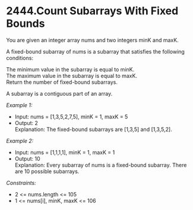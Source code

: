 # 2444.Count Subarrays With Fixed Bounds

You are given an integer array nums and two integers minK and maxK.

A fixed-bound subarray of nums is a subarray that satisfies the following conditions:

The minimum value in the subarray is equal to minK.\
The maximum value in the subarray is equal to maxK.\
Return the number of fixed-bound subarrays.

A subarray is a contiguous part of an array.

 

*Example 1:*

- Input: nums = [1,3,5,2,7,5], minK = 1, maxK = 5
- Output: 2\
Explanation: The fixed-bound subarrays are [1,3,5] and [1,3,5,2].

*Example 2:*

- Input: nums = [1,1,1,1], minK = 1, maxK = 1
- Output: 10\
Explanation: Every subarray of nums is a fixed-bound subarray. There are 10 possible subarrays.
 

*Constraints:*

- 2 <= nums.length <= 105
- 1 <= nums[i], minK, maxK <= 106
